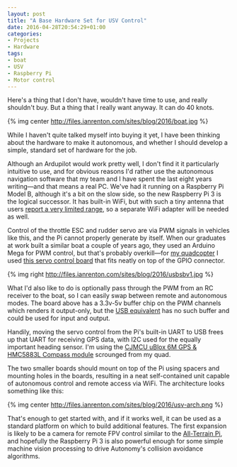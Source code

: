 ```yaml
---
layout: post
title: "A Base Hardware Set for USV Control"
date: 2016-04-28T20:54:29+01:00
categories:
- Projects
- Hardware
tags:
- boat
- USV
- Raspberry Pi
- Motor control
---
```


Here's a thing that I don't have, wouldn't have time to use, and really shouldn't buy. But a thing that I really want anyway. It can do 40 knots.

{% img center http://files.ianrenton.com/sites/blog/2016/boat.jpg %}

While I haven't quite talked myself into buying it yet, I have been thinking about the hardware to make it autonomous, and whether I should develop a simple, standard set of hardware for the job.

Although an Ardupilot would work pretty well, I don't find it it particularly intuitive to use, and for obvious reasons I'd rather use the autonomous navigation software that my team and I have spent the last eight years writing&mdash;and that means a real PC. We've had it running on a Raspberry Pi Model B, although it's a bit on the slow side, so the new Raspberry Pi 3 is the logical successor. It has built-in WiFi, but with such a tiny antenna that users [report a very limited range](https://www.raspberrypi.org/forums/viewtopic.php?f=63&t=139021), so a separate WiFi adapter will be needed as well.

Control of the throttle ESC and rudder servo are via PWM signals in vehicles like this, and the Pi cannot properly generate by itself. When our graduates at work built a similar boat a couple of years ago, they used an Arduino Mega for PWM control, but that's probably overkill&mdash;for [my quadcopter](/hardware/quadcopter/) I used [this servo control board](http://electronics.chroma.se/rpisbv3.php) that fits neatly on top of the GPIO connector.

{% img right http://files.ianrenton.com/sites/blog/2016/usbsbv1.jpg %}

What I'd also like to do is optionally pass through the PWM from an RC receiver to the boat, so I can easily swap between remote and autonomous modes. The board above has a 3.3v-5v buffer chip on the PWM channels which renders it output-only, but the [USB equivalent](http://electronics.chroma.se/usbsb.php) has no such buffer and could be used for input and output.

Handily, moving the servo control from the Pi's built-in UART to USB frees up that UART for receiving GPS data, with I2C used for the equally important heading sensor. I'm using the [CJMCU uBlox 6M GPS & HMC5883L Compass module](http://www.goodluckbuy.com/cjmcu-108-apm-2-6-flight-controller-gps-6m-hmc5883l-compass-module-for-multi-rotors.html) scrounged from my quad.

The two smaller boards should mount on top of the Pi using spacers and mounting holes in the boards, resulting in a neat self-contained unit capable of autonomous control and remote access via WiFi. The architecture looks something like this:

{% img center http://files.ianrenton.com/sites/blog/2016/usv-arch.png %}

That's enough to get started with, and if it works well, it can be used as a standard platform on which to build additional features. The first expansion is likely to be a camera for remote FPV control similar to the [All-Terrain Pi](/hardware/atp/), and hopefully the Raspberry Pi 3 is also powerful enough for some simple machine vision processing to drive Autonomy's collision avoidance algorithms.
